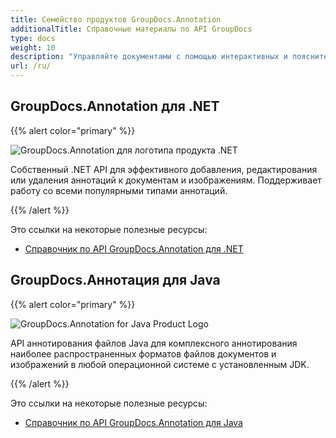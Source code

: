 ```yaml
---
title: Семейство продуктов GroupDocs.Annotation
additionalTitle: Справочные материалы по API GroupDocs
type: docs
weight: 10
description: "Управляйте документами с помощью интерактивных и пояснительных аннотаций для аннотирования текста или изображений в любом межплатформенном решении."
url: /ru/
---
```


## GroupDocs.Annotation для .NET

{{% alert color="primary" %}} 

![GroupDocs.Annotation для логотипа продукта .NET](../gdocs_net.png)

Собственный .NET API для эффективного добавления, редактирования или удаления аннотаций к документам и изображениям. Поддерживает работу со всеми популярными типами аннотаций.

{{% /alert %}} 

Это ссылки на некоторые полезные ресурсы:

- [Справочник по API GroupDocs.Annotation для .NET](/annotation/ru/net/)


## GroupDocs.Аннотация для Java

{{% alert color="primary" %}}

![GroupDocs.Annotation for Java Product Logo](../gdocs_java.png)

API аннотирования файлов Java для комплексного аннотирования наиболее распространенных форматов файлов документов и изображений в любой операционной системе с установленным JDK.

{{% /alert %}}

Это ссылки на некоторые полезные ресурсы:

- [Справочник по API GroupDocs.Annotation для Java](/annotation/java/)
